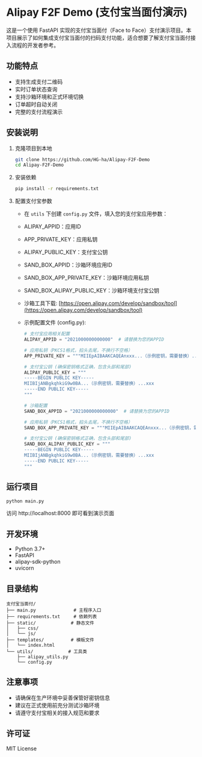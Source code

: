 # Alipay F2F Demo (支付宝当面付演示)

这是一个使用 FastAPI 实现的支付宝当面付（Face to Face）支付演示项目。本项目展示了如何集成支付宝当面付的扫码支付功能，适合想要了解支付宝当面付接入流程的开发者参考。

## 功能特点

- 支持生成支付二维码
- 实时订单状态查询
- 支持沙箱环境和正式环境切换
- 订单超时自动关闭
- 完整的支付流程演示

## 安装说明

1. 克隆项目到本地
    ```bash
    git clone https://github.com/HG-ha/Alipay-F2F-Demo
    cd Alipay-F2F-Demo
    ```

2. 安装依赖
    ```bash
    pip install -r requirements.txt
    ```

3. 配置支付宝参数
    - 在 `utils` 下创建 `config.py` 文件，填入您的支付宝应用参数：
    - ALIPAY_APPID：应用ID
    - APP_PRIVATE_KEY：应用私钥
    - ALIPAY_PUBLIC_KEY：支付宝公钥
    - SAND_BOX_APPID：沙箱环境应用ID
    - SAND_BOX_APP_PRIVATE_KEY：沙箱环境应用私钥
    - SAND_BOX_ALIPAY_PUBLIC_KEY：沙箱环境支付宝公钥
    - 沙箱工具下载: [https://open.alipay.com/develop/sandbox/tool](https://open.alipay.com/develop/sandbox/tool)

    - 示例配置文件 (config.py):
        ```python
        # 支付宝应用相关配置
        ALIPAY_APPID = "2021000000000000"  # 请替换为您的APPID

        # 应用私钥（PKCS1格式，掐头去尾，不换行不空格）
        APP_PRIVATE_KEY = """MIIEpAIBAAKCAQEAnxxx...（示例密钥，需要替换）...xxx"""

        # 支付宝公钥 (确保密钥格式正确，包含头部和尾部)
        ALIPAY_PUBLIC_KEY = """
        -----BEGIN PUBLIC KEY-----
        MIIBIjANBgkqhkiG9w0BA...（示例密钥，需要替换）...xxx
        -----END PUBLIC KEY-----
        """

        # 沙箱配置
        SAND_BOX_APPID = "2021000000000000"  # 请替换为您的APPID

        # 应用私钥（PKCS1格式，掐头去尾，不换行不空格）
        SAND_BOX_APP_PRIVATE_KEY = """MIIEpAIBAAKCAQEAnxxx...（示例密钥，需要替换）...xxx"""

        # 支付宝公钥 (确保密钥格式正确，包含头部和尾部)
        SAND_BOX_ALIPAY_PUBLIC_KEY = """
        -----BEGIN PUBLIC KEY-----
        MIIBIjANBgkqhkiG9w0BA...（示例密钥，需要替换）...xxx
        -----END PUBLIC KEY-----
        """
        ```

## 运行项目

```bash
python main.py
```
访问 http://localhost:8000 即可看到演示页面

## 开发环境

- Python 3.7+
- FastAPI
- alipay-sdk-python
- uvicorn

## 目录结构

```
支付宝当面付/
├── main.py              # 主程序入口
├── requirements.txt     # 依赖列表
├── static/             # 静态文件
│   ├── css/
│   └── js/
├── templates/          # 模板文件
│   └── index.html
└── utils/             # 工具类
    ├── alipay_utils.py
    └── config.py
```

## 注意事项

- 请确保在生产环境中妥善保管好密钥信息
- 建议在正式使用前充分测试沙箱环境
- 请遵守支付宝相关的接入规范和要求

## 许可证

MIT License
